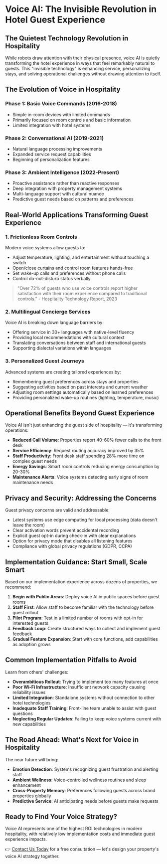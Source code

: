 # Voice AI: The Invisible Revolution in Hotel Guest Experience

## The Quietest Technology Revolution in Hospitality

While robots draw attention with their physical presence, voice AI is quietly transforming the hotel experience in ways that feel remarkably natural to guests. This "invisible technology" is enhancing service, personalizing stays, and solving operational challenges without drawing attention to itself.

## The Evolution of Voice in Hospitality

### Phase 1: Basic Voice Commands (2016-2018)
* Simple in-room devices with limited commands
* Primarily focused on room controls and basic information
* Limited integration with hotel systems

### Phase 2: Conversational AI (2019-2021)
* Natural language processing improvements
* Expanded service request capabilities
* Beginning of personalization features

### Phase 3: Ambient Intelligence (2022-Present)
* Proactive assistance rather than reactive responses
* Deep integration with property management systems
* Multi-language support with cultural nuance
* Predictive guest needs based on patterns and preferences

## Real-World Applications Transforming Guest Experience

### 1. Frictionless Room Controls

Modern voice systems allow guests to:
* Adjust temperature, lighting, and entertainment without touching a switch
* Open/close curtains and control room features hands-free
* Set wake-up calls and preferences without phone calls
* Control do-not-disturb status verbally

> "Over 72% of guests who use voice controls report higher satisfaction with their room experience compared to traditional controls." - Hospitality Technology Report, 2023

### 2. Multilingual Concierge Services

Voice AI is breaking down language barriers by:
* Offering service in 30+ languages with native-level fluency
* Providing local recommendations with cultural context
* Translating conversations between staff and international guests
* Supporting dialectal variations within languages

### 3. Personalized Guest Journeys

Advanced systems are creating tailored experiences by:
* Remembering guest preferences across stays and properties
* Suggesting activities based on past interests and current weather
* Adjusting room settings automatically based on learned preferences
* Providing personalized wake-up routines (lighting, temperature, music)

## Operational Benefits Beyond Guest Experience

Voice AI isn't just enhancing the guest side of hospitality — it's transforming operations:

* **Reduced Call Volume**: Properties report 40-60% fewer calls to the front desk
* **Service Efficiency**: Request routing accuracy improved by 35%
* **Staff Productivity**: Front desk staff spending 28% more time on complex guest needs
* **Energy Savings**: Smart room controls reducing energy consumption by 20-30%
* **Maintenance Alerts**: Voice systems detecting early signs of room maintenance needs

## Privacy and Security: Addressing the Concerns

Guest privacy concerns are valid and addressable:
* Latest systems use edge computing for local processing (data doesn't leave the room)
* Clear activation words prevent accidental recording
* Explicit guest opt-in during check-in with clear explanations
* Option for privacy mode that disables all listening features
* Compliance with global privacy regulations (GDPR, CCPA)

## Implementation Guidance: Start Small, Scale Smart

Based on our implementation experience across dozens of properties, we recommend:

1. **Begin with Public Areas**: Deploy voice AI in public spaces before guest rooms
2. **Staff First**: Allow staff to become familiar with the technology before guest rollout
3. **Pilot Program**: Test in a limited number of rooms with opt-in for interested guests
4. **Feedback Loop**: Create structured ways to collect and implement guest feedback
5. **Gradual Feature Expansion**: Start with core functions, add capabilities as adoption grows

## Common Implementation Pitfalls to Avoid

Learn from others' challenges:
* **Overambitious Rollout**: Trying to implement too many features at once
* **Poor Wi-Fi Infrastructure**: Insufficient network capacity causing reliability issues
* **Limited Integration**: Standalone systems without connection to other hotel technologies
* **Inadequate Staff Training**: Front-line team unable to assist with guest questions
* **Neglecting Regular Updates**: Failing to keep voice systems current with new capabilities

## The Road Ahead: What's Next for Voice in Hospitality

The near future will bring:
* **Emotion Detection**: Systems recognizing guest frustration and alerting staff
* **Ambient Wellness**: Voice-controlled wellness routines and sleep enhancement
* **Cross-Property Memory**: Preferences following guests across brand properties globally
* **Predictive Service**: AI anticipating needs before guests make requests

## Ready to Find Your Voice Strategy?

Voice AI represents one of the highest ROI technologies in modern hospitality, with relatively low implementation costs and immediate guest experience impacts.

👉 [Contact Us Today](#) for a free consultation — let's design your property's voice AI strategy together.